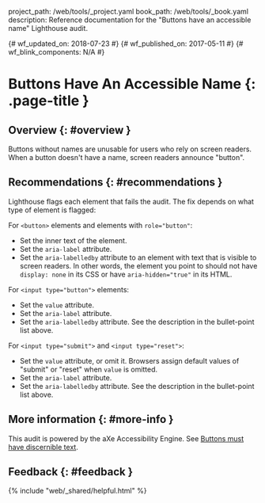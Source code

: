 project_path: /web/tools/_project.yaml
book_path: /web/tools/_book.yaml
description: Reference documentation for the "Buttons have an accessible name" Lighthouse audit.

{# wf_updated_on: 2018-07-23 #}
{# wf_published_on: 2017-05-11 #}
{# wf_blink_components: N/A #}

# Buttons Have An Accessible Name {: .page-title }

## Overview {: #overview }

Buttons without names are unusable for users who rely on screen readers.
When a button doesn't have a name, screen readers announce "button".

## Recommendations {: #recommendations }

Lighthouse flags each element that fails the audit. The fix depends on what
type of element is flagged:

For `<button>` elements and elements with `role="button"`:

* Set the inner text of the element.
* Set the `aria-label` attribute.
* Set the `aria-labelledby` attribute to an element with text that is visible
  to screen readers. In other words, the element you point to should not
  have `display: none` in its CSS or have `aria-hidden="true"` in its HTML.

For `<input type="button">` elements:

* Set the `value` attribute.
* Set the `aria-label` attribute.
* Set the `aria-labelledby` attribute. See the description in the bullet-point
  list above.

For `<input type="submit">` and `<input type="reset">`:

* Set the `value` attribute, or omit it. Browsers assign default values of
  "submit" or "reset" when `value` is omitted.
* Set the `aria-label` attribute.
* Set the `aria-labelledby` attribute. See the description in the bullet-point
  list above.

## More information {: #more-info }

This audit is powered by the aXe Accessibility Engine. See [Buttons must have
discernible text][axe].

[axe]: https://dequeuniversity.com/rules/axe/1.1/button-name

## Feedback {: #feedback }

{% include "web/_shared/helpful.html" %}
